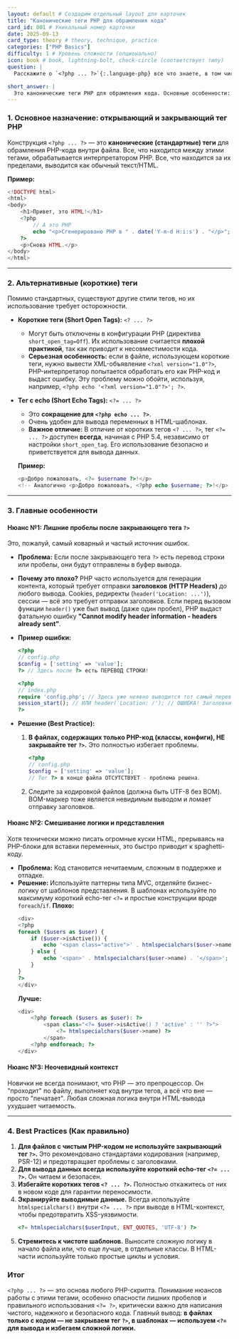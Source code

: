 ```yaml
---
layout: default # Создадим отдельный layout для карточек
title: "Канонические теги PHP для обрамления кода"
card_id: 001 # Уникальный номер карточки
date: 2025-09-13
card_type: theory # theory, technique, practice
categories: ["PHP Basics"]
difficulty: 1 # Уровень сложности (опционально)
icon: book # book, lightning-bolt, check-circle (соответствует типу)
question: |
  Расскажите о `<?php ... ?>`{:.language-php} все что знаете, в том числе **различные особенности**.

short_answer: |
  Это канонические теги PHP для обрамления кода. Основные особенности: лишние пробелы после закрывающего тега и использование коротких тегов.
---
```

### 1. Основное назначение: открывающий и закрывающий тег PHP

Конструкция `<?php ... ?>` — это **канонические (стандартные) теги** для обрамления PHP-кода внутри файла. Все, что находится между этими тегами, обрабатывается интерпретатором PHP. Все, что находится за их пределами, выводится как обычный текст/HTML.

**Пример:**
```php
<!DOCTYPE html>
<html>
<body>
    <h1>Привет, это HTML!</h1>
    <?php
        // А это PHP
        echo "<p>Сгенерировано PHP в " . date('Y-m-d H:i:s') . "</p>";
    ?>
    <p>Снова HTML.</p>
</body>
</html>
```

---

### 2. Альтернативные (короткие) теги

Помимо стандартных, существуют другие стили тегов, но их использование требует осторожности.

*   **Короткие теги (Short Open Tags):** `<? ... ?>`
    *   Могут быть отключены в конфигурации PHP (директива `short_open_tag=Off`). Их использование считается **плохой практикой**, так как приводит к несовместимости кода.
    *   **Серьезная особенность:** если в файле, использующем короткие теги, нужно вывести XML-объявление `<?xml version="1.0"?>`, PHP-интерпретатор попытается обработать его как PHP-код и выдаст ошибку. Эту проблему можно обойти, используя, например, `<?php echo '<?xml version="1.0"?>'; ?>`.

*   **Тег с echo (Short Echo Tags):** `<?= ... ?>`
    *   Это **сокращение для `<?php echo ... ?>`**.
    *   Очень удобен для вывода переменных в HTML-шаблонах.
    *   **Важное отличие:** В отличие от коротких тегов `<? ... ?>`, тег `<?= ... ?>` доступен **всегда**, начиная с PHP 5.4, независимо от настройки `short_open_tag`. Его использование безопасно и приветствуется для вывода данных.

    **Пример:**
    ```php
    <p>Добро пожаловать, <?= $username ?>!</p>
    <!-- Аналогично <p>Добро пожаловать, <?php echo $username; ?>!</p> -->
    ```

---

### 3. Главные особенности

#### Нюанс №1: Лишние пробелы после закрывающего тега `?>`

Это, пожалуй, самый коварный и частый источник ошибок.

*   **Проблема:** Если после закрывающего тега `?>` есть перевод строки или пробелы, они будут отправлены в буфер вывода.
*   **Почему это плохо?** PHP часто используется для генерации контента, который требует отправки **заголовков (HTTP Headers)** *до* любого вывода. Cookies, редиректы (`header('Location: ...')`), сессии — всё это требует отправки заголовков. Если перед вызовом функции `header()` уже был вывод (даже один пробел), PHP выдаст фатальную ошибку **"Cannot modify header information - headers already sent"**.

*   **Пример ошибки:**
    ```php
    <?php
    // config.php
    $config = ['setting' => 'value'];
    ?> // Здесь после ?> есть ПЕРЕВОД СТРОКИ!
    ```
    ```php
    <?php
    // index.php
    require 'config.php'; // Здесь уже неявно выводится тот самый перевод строки
    session_start(); // ИЛИ header('Location: /'); // ОШИБКА! Заголовки уже отправлены.
    ?>
    ```

*   **Решение (Best Practice):**
    1.  **В файлах, содержащих только PHP-код (классы, конфиги), НЕ закрывайте тег `?>`.** Это полностью избегает проблемы.
        ```php
        <?php
        // config.php
        $config = ['setting' => 'value'];
        // Тег ?> в конце файла ОТСУТСТВУЕТ - проблема решена.
        ```
    2.  Следите за кодировкой файлов (должна быть UTF-8 без BOM). BOM-маркер тоже является невидимым выводом и ломает отправку заголовков.

#### Нюанс №2: Смешивание логики и представления

Хотя технически можно писать огромные куски HTML, прерываясь на PHP-блоки для вставки переменных, это быстро приводит к spaghetti-коду.

*   **Проблема:** Код становится нечитаемым, сложным в поддержке и отладке.
*   **Решение:** Используйте паттерны типа MVC, отделяйте бизнес-логику от шаблонов представления. В шаблонах используйте по максимуму короткий echo-тег `<?=` и простые конструкции вроде `foreach`/`if`.
    **Плохо:**
    ```php
    <div>
    <?php
    foreach ($users as $user) {
        if ($user->isActive()) {
            echo '<span class="active">' . htmlspecialchars($user->name) . '</span>';
        } else {
            echo '<span>' . htmlspecialchars($user->name) . '</span>';
        }
    }
    ?>
    </div>
    ```
    **Лучше:**
    ```php
    <div>
        <?php foreach ($users as $user): ?>
            <span class="<?= $user->isActive() ? 'active' : '' ?>">
                <?= htmlspecialchars($user->name) ?>
            </span>
        <?php endforeach; ?>
    </div>
    ```

#### Нюанс №3: Неочевидный контекст

Новички не всегда понимают, что PHP — это препроцессор. Он "проходит" по файлу, выполняет код внутри тегов, а всё что вне — просто "печатает". Любая сложная логика внутри HTML-вывода ухудшает читаемость.

---

### 4. Best Practices (Как правильно)

1.  **Для файлов с чистым PHP-кодом не используйте закрывающий тег `?>`.** Это рекомендовано стандартами кодирования (например, PSR-12) и предотвращает проблемы с заголовками.
2.  **Для вывода данных всегда используйте короткий echo-тег `<?= ... ?>`.** Он читаем и безопасен.
3.  **Избегайте коротких тегов `<? ... ?>`.** Полностью откажитесь от них в новом коде для гарантии переносимости.
4.  **Экранируйте выводимые данные.** Всегда используйте `htmlspecialchars()` внутри `<?= ... ?>` при выводе в HTML-контекст, чтобы предотвратить XSS-уязвимости.
    ```php
    <?= htmlspecialchars($userInput, ENT_QUOTES, 'UTF-8') ?>
    ```
5.  **Стремитесь к чистоте шаблонов.** Выносите сложную логику в начало файла или, что еще лучше, в отдельные классы. В HTML-части используйте только простые циклы и условия.

### Итог

`<?php ... ?>` — это основа любого PHP-скрипта. Понимание нюансов работы с этими тегами, особенно опасности лишних пробелов и правильного использования `<?= ?>`, критически важно для написания чистого, надежного и безопасного кода. Главный вывод: **в файлах только с кодом — не закрываем тег `?>`, в шаблонах — используем `<?=` для вывода и избегаем сложной логики.**
